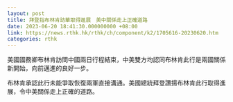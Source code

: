 ```yaml
---
layout: post
title: 拜登指布林肯訪華取得進展　美中關係走上正確道路
date: 2023-06-20 18:41:30.000000000 +08:00
link: https://news.rthk.hk/rthk/ch/component/k2/1705616-20230620.htm
categories: rthk
---
```


美國國務卿布林肯訪問中國兩日行程結束，中美雙方均認同布林肯此行是兩國關係新開始，向前邁進的良好一步。

布林肯承認此行未能爭取恢復兩軍直接溝通。美國總統拜登讚揚布林肯此行取得進展，令中美關係走上正確的道路。

